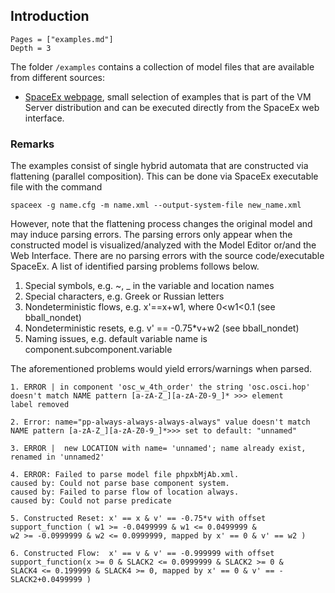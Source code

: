 ## Introduction

```@contents
Pages = ["examples.md"]
Depth = 3
```

The folder `/examples` contains a collection of model files that are available from different
sources:

- [SpaceEx webpage](http://spaceex.imag.fr/download-6), small selection of
  examples that is part of the VM Server distribution and can be executed directly
  from the SpaceEx web interface.

### Remarks

The examples consist of single hybrid automata that are constructed via flattening (parallel composition). This can be done via SpaceEx executable file with the command

`spaceex -g name.cfg -m name.xml --output-system-file new_name.xml`

However, note that the flattening process changes the original model and may induce parsing errors. The parsing errors only appear when the constructed model is visualized/analyzed with the Model Editor or/and the Web Interface. There are no parsing errors with the source code/executable SpaceEx. A list of identified parsing problems follows below.

1. Special symbols, e.g. ~, _ in the variable and location names
2. Special characters, e.g. Greek or Russian letters
3. Nondeterministic flows, e.g. x'==x+w1, where 0<w1<0.1 (see bball_nondet)
4. Nondeterministic resets, e.g. v' == -0.75*v+w2 (see bball_nondet)
5. Naming issues, e.g. default variable name is component.subcomponent.variable

The aforementioned problems would yield errors/warnings when parsed.

```
1. ERROR | in component 'osc_w_4th_order' the string 'osc.osci.hop'  
doesn't match NAME pattern [a-zA-Z_][a-zA-Z0-9_]* >>> element
label removed

2. Error: name="pp-always-always-always-always" value doesn't match
NAME pattern [a-zA-Z_][a-zA-Z0-9_]*>>> set to default: "unnamed"

3. ERROR |  new LOCATION with name= 'unnamed'; name already exist,
renamed in 'unnamed2'

4. ERROR: Failed to parse model file phpxbMjAb.xml.
caused by: Could not parse base component system.
caused by: Failed to parse flow of location always.
caused by: Could not parse predicate

5. Constructed Reset: x' == x & v' == -0.75*v with offset
support_function ( w1 >= -0.0499999 & w1 <= 0.0499999 &
w2 >= -0.0999999 & w2 <= 0.0999999, mapped by x' == 0 & v' == w2 )

6. Constructed Flow:  x' == v & v' == -0.999999 with offset
support_function(x >= 0 & SLACK2 <= 0.0999999 & SLACK2 >= 0 &
SLACK4 <= 0.199999 & SLACK4 >= 0, mapped by x' == 0 & v' == -SLACK2+0.0499999 )
```
